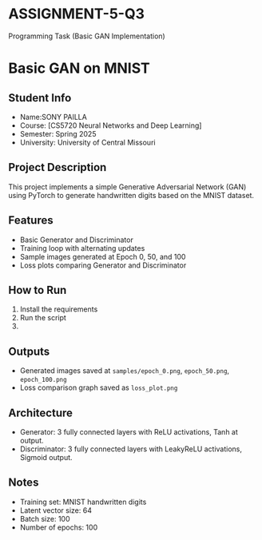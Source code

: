 # ASSIGNMENT-5-Q3
Programming Task (Basic GAN Implementation)
# Basic GAN on MNIST

## Student Info
- Name:SONY PAILLA
- Course: [CS5720 Neural Networks and Deep Learning]
- Semester: Spring 2025
- University: University of Central Missouri

## Project Description
This project implements a simple Generative Adversarial Network (GAN) using PyTorch to generate handwritten digits based on the MNIST dataset.

## Features
- Basic Generator and Discriminator
- Training loop with alternating updates
- Sample images generated at Epoch 0, 50, and 100
- Loss plots comparing Generator and Discriminator

## How to Run
1. Install the requirements
2. Run the script
3. 
## Outputs
- Generated images saved at `samples/epoch_0.png`, `epoch_50.png`, `epoch_100.png`
- Loss comparison graph saved as `loss_plot.png`

## Architecture
- Generator: 3 fully connected layers with ReLU activations, Tanh at output.
- Discriminator: 3 fully connected layers with LeakyReLU activations, Sigmoid output.

## Notes
- Training set: MNIST handwritten digits
- Latent vector size: 64
- Batch size: 100
- Number of epochs: 100


